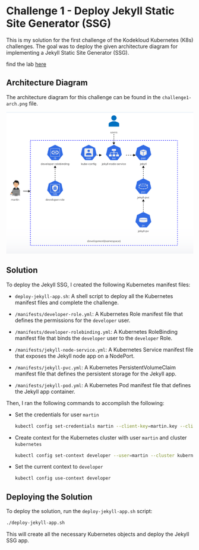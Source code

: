 # Challenge 1 - Deploy Jekyll Static Site Generator (SSG)

This is my solution for the first challenge of the Kodekloud Kubernetes (K8s) challenges. The goal was to deploy the given architecture diagram for implementing a Jekyll Static Site Generator (SSG).

find the lab [here](https://kodekloud.com/topic/lab-kubernetes-challenge-1/)

## Architecture Diagram

The architecture diagram for this challenge can be found in the `challenge1-arch.png` file.

![Challenge 1 Architecture Diagram](./challenge1-arch.png)

## Solution

To deploy the Jekyll SSG, I created the following Kubernetes manifest files:

- `deploy-jekyll-app.sh`: A shell script to deploy all the Kubernetes manifest files and complete the challenge.

- `/manifests/developer-role.yml`: A Kubernetes Role manifest file that defines the permissions for the `developer` user.

- `/manifests/developer-rolebinding.yml`: A Kubernetes RoleBinding manifest file that binds the `developer` user to the `developer` Role.

- `/manifests/jekyll-node-service.yml`: A Kubernetes Service manifest file that exposes the Jekyll node app on a NodePort.

- `/manifests/jekyll-pvc.yml`: A Kubernetes PersistentVolumeClaim manifest file that defines the persistent storage for the Jekyll app.

- `/manifests/jekyll-pod.yml`: A Kubernetes Pod manifest file that defines the Jekyll app container.

Then, I ran the following commands to accomplish the following:

- Set the credentials for user `martin`
    ```bash
    kubectl config set-credentials martin --client-key=martin.key --client-certificate=martin.crt
    ```
- Create context for the Kubernetes cluster with user `martin` and cluster `kubernetes`
    ```bash
    kubectl config set-context developer --user=martin --cluster kubernetes
    ```
- Set the current context to `developer`
    ```bash
    kubectl config use-context developer
    ```
## Deploying the Solution

To deploy the solution, run the `deploy-jekyll-app.sh` script:

```bash
./deploy-jekyll-app.sh
```

This will create all the necessary Kubernetes objects and deploy the Jekyll SSG app.